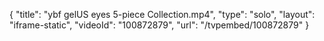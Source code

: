 {
    "title": "ybf gelUS eyes 5-piece Collection.mp4",
    "type": "solo",
    "layout": "iframe-static",
    "videoId": "100872879",
    "url": "\/tvpembed\/100872879"
}